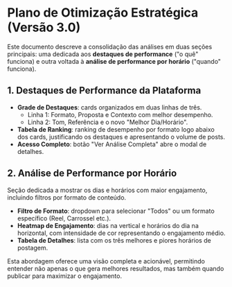 # Plano de Otimização Estratégica (Versão 3.0)

Este documento descreve a consolidação das análises em duas seções principais: uma dedicada aos **destaques de performance** ("o quê" funciona) e outra voltada à **análise de performance por horário** ("quando" funciona).

## 1. Destaques de Performance da Plataforma

- **Grade de Destaques**: cards organizados em duas linhas de três.
  - Linha 1: Formato, Proposta e Contexto com melhor desempenho.
  - Linha 2: Tom, Referência e o novo "Melhor Dia/Horário".
- **Tabela de Ranking**: ranking de desempenho por formato logo abaixo dos cards, justificando os destaques e apresentando o volume de posts.
- **Acesso Completo**: botão "Ver Análise Completa" abre o modal de detalhes.

## 2. Análise de Performance por Horário

Seção dedicada a mostrar os dias e horários com maior engajamento, incluindo filtros por formato de conteúdo.

- **Filtro de Formato**: dropdown para selecionar "Todos" ou um formato específico (Reel, Carrossel etc.).
- **Heatmap de Engajamento**: dias na vertical e horários do dia na horizontal, com intensidade de cor representando o engajamento médio.
- **Tabela de Detalhes**: lista com os três melhores e piores horários de postagem.

Esta abordagem oferece uma visão completa e acionável, permitindo entender não apenas o que gera melhores resultados, mas também quando publicar para maximizar o engajamento.
